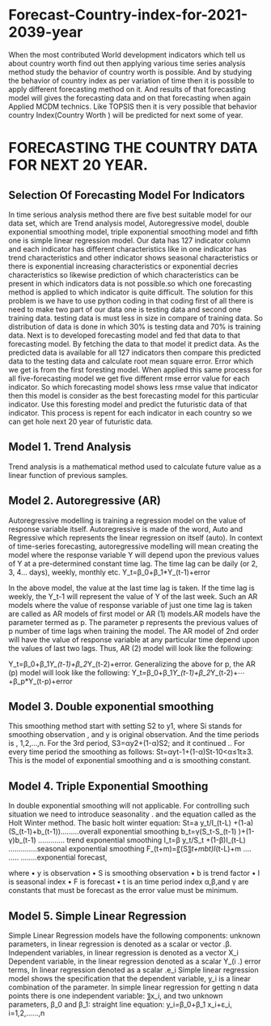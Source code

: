 # Forecast-Country-index-for-2021-2039-year
When the most contributed World development indicators which tell us about country worth find out then applying various time series analysis method study the behavior of country worth is possible. And by studying the behavior of country index as per variation of time then it is possible to apply different forecasting method on it. And results of that forecasting model will gives the forecasting data and on that forecasting when again Applied MCDM technics.  Like TOPSIS then it is very possible that behavior country Index(Country Worth ) will be predicted for next some of year.
# FORECASTING THE COUNTRY DATA FOR NEXT 20 YEAR.

## Selection Of Forecasting Model For Indicators
 In time serious analysis method there are five best suitable model for our data set, which are Trend analysis model, Autoregressive model, double exponential smoothing model, triple exponential smoothing model and fifth one is simple linear regression model. Our data has 127 indicator column and each indicator has different characteristics like in one indicator has trend characteristics and other indicator shows seasonal characteristics or there is exponential increasing characteristics or exponential decries characteristics so likewise prediction of which characteristics can be present in which indicators data is not possible.so which one forecasting method is applied to which indicator is quite difficult. 
  The solution for this problem is we have to use python coding in that coding first of all there is need to make two part of our data one is testing data and second one training data. testing data is must less in size in compare of training data. So distribution of data is done in which 30% is testing data and 70% is training data. Next is to developed forecasting model and fed that data to that forecasting model. By fetching the data to that model it predict data. As the predicted data is available for all 127 indicators then compare this predicted data to the testing data and calculate root mean square error. Error which we get is from the first foresting model. When applied this same process for all five-forecasting model we get five different rmse error value for each indicator. So which forecasting model shows less rmse value that indicator then this model is consider as the best forecasting model for this particular indicator. Use this foresting model and predict the futuristic data of that indicator. This process is repent for each indicator in each country so we can get hole next 20 year of futuristic data.

## Model 1. Trend Analysis
 Trend analysis is a mathematical method used to calculate future value  as a linear function of previous samples. 

## Model 2. Autoregressive (AR)
Autoregressive modelling is training a regression model on the value of response variable itself. Autoregressive is made of the word, Auto and Regressive which represents the linear regression on itself (auto). In context of time-series forecasting, autoregressive modelling will mean creating the model where the response variable Y will depend upon the previous values of Y at a pre-determined constant time lag. The time lag can be daily (or 2, 3, 4… days), weekly, monthly etc.
Y_t=β_0+β_1*Y_(t-1)+error

In the above model, the value at the last time lag is taken. If the time lag is weekly, the
 Y_t-1 will represent the value of Y of the last week. Such an AR models where the value of response variable of just one time lag is taken are called as AR models of first model or AR (1) models.AR models have the parameter termed as p. The parameter p represents the previous values of p number of time lags when training the model. The AR model of 2nd order will have the value of response variable at any particular time depend upon the values of last two lags. Thus, AR (2) model will look like the following:
 
Y_t=β_0+β_1*Y_(t-1)+β_2*Y_(t-2)+error.
Generalizing the above for p, the AR (p) model will look like the following:
Y_t=β_0+β_1*Y_(t-1)+β_2*Y_(t-2)+⋯+β_p*Y_(t-p)+error

## Model 3. Double exponential smoothing
This smoothing method start with setting S2 to y1, where Si stands for smoothing observation , and y is original observation. And the time periods is , 1,2,…,n. For the 3rd  period,
 S3=αy2+(1-α)S2;
 and it continued ..
For every time period the smoothing as follows:
St=αyt-1+(1-α)St-10<α≤1t≥3.
This is the model of exponential smoothing and  α is smoothing constant.

## Model 4. Triple Exponential Smoothing
 In double exponential smoothing will not applicable. For controlling such situation we need to introduce seasonality . and the equation called as the Holt Winter method.
The basic holt winter equation:
St=a  y_t/I_(t-L) +(1-a)(S_(t-1)+b_(t-1))………overall exponential smoothing
b_t=γ(S_t-S_(t-1) )+(1-γ)b_(t-1)      …………. trend exponential smoothing
I_t=β y_t/S_t +(1-β)I_(t-L)        …………..seasonal exponential smoothing
F_(t+m)=〖(S〗_t+mbt)I_(t-L)+m         …. …..  ……..exponential forecast,

where
•	y is observation
•	S is  smoothing observation
•	b is trend factor
•	I is seasonal index
•	F is  forecast
•	t is an time period index
 α,β,and γ are constants that must be forecast as the error value must be minimum.

## Model 5. Simple Linear Regression 
Simple Linear Regression models have the following components:
unknown parameters, in linear regression is denoted as a scalar or vector .β.
Independent variables, in linear regression is denoted as a vector  X_i   
Dependent variable, in the linear regression denoted as a scalar Y_(i .)
error terms, In linear regression denoted as a scalar .e_i
Simple linear regression model shows the specification that the dependent variable,  y_i  is a linear combination of the parameter. In simple linear regression for getting  n data points there is one independent variable: 〗x_i, and two unknown parameters,  β_0  and β_1:
straight line equation: y_i=β_0+β_1 x_i+ε_i,    i=1,2,……,n

